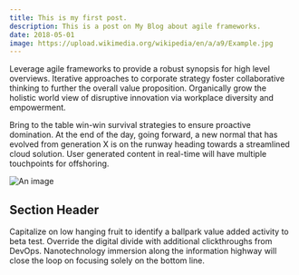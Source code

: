 ```yaml
---
title: This is my first post.
description: This is a post on My Blog about agile frameworks.
date: 2018-05-01
image: https://upload.wikimedia.org/wikipedia/en/a/a9/Example.jpg
---
```


Leverage agile frameworks to provide a robust synopsis for high level overviews. Iterative approaches to corporate strategy foster collaborative thinking to further the overall value proposition. Organically grow the holistic world view of disruptive innovation via workplace diversity and empowerment.

Bring to the table win-win survival strategies to ensure proactive domination. At the end of the day, going forward, a new normal that has evolved from generation X is on the runway heading towards a streamlined cloud solution. User generated content in real-time will have multiple touchpoints for offshoring.

![An image](https://cdn.pixabay.com/photo/2020/08/30/20/54/rice-field-5530707_1280.jpg)

## Section Header

Capitalize on low hanging fruit to identify a ballpark value added activity to beta test. Override the digital divide with additional clickthroughs from DevOps. Nanotechnology immersion along the information highway will close the loop on focusing solely on the bottom line.
